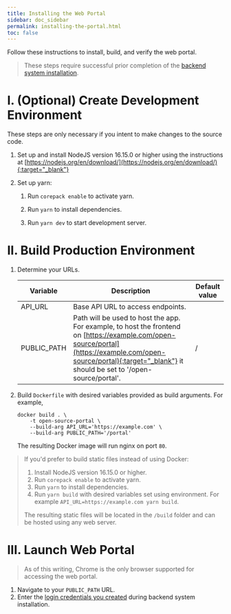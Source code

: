 ```yaml
---
title: Installing the Web Portal
sidebar: doc_sidebar
permalink: installing-the-portal.html
toc: false
---
```


Follow these instructions to install, build, and verify the web portal.

> These steps require successful prior completion of the [backend system installation](installing-the-backend.md).

# I. (Optional) Create Development Environment

These steps are only necessary if you intent to make changes to the source code.

1. Set up and install NodeJS version 16.15.0 or higher using the instructions at [https://nodejs.org/en/download/](https://nodejs.org/en/download/){:target="_blank"}

2. Set up yarn:
   1. Run `corepack enable` to activate yarn.

   2. Run `yarn` to install dependencies.

   3. Run `yarn dev` to start development server.


# II. Build Production Environment

1. Determine your URLs.
   
   | Variable    | Description                                                  | Default value |
   | ----------- | ------------------------------------------------------------ | ------------- |
   | API_URL     | Base API URL to access endpoints.                            |               |
   | PUBLIC_PATH | Path will be used to host the app. For example, to host the frontend on [https://example.com/open-source/portal](https://example.com/open-source/portal){:target="_blank"} it should be set to '/open-source/portal'. | /             |

2. Build `Dockerfile` with desired variables provided as build arguments. For example,
   ```
   docker build . \
       -t open-source-portal \
       --build-arg API_URL='https://example.com' \
       --build-arg PUBLIC_PATH='/portal'
   ```
   The resulting Docker image will run nginx on port `80`.

> If you'd prefer to build static files instead of using Docker:
> 
> 1. Install NodeJS version 16.15.0 or higher.
> 2. Run `corepack enable` to activate yarn.
> 3. Run `yarn` to install dependencies.
> 4. Run `yarn build` with desired variables set using environment. For example `API_URL=https://example.com yarn build`.
> 
> The resulting static files will be located in the `/build` folder and can be hosted using any web server.

# III. Launch Web Portal
> As of this writing, Chrome is the only browser supported for accessing the web portal.

1. Navigate to your `PUBLIC_PATH` URL.
2. Enter the [login credentials you created](installing-the-backend.md#xi-create-initial-login) during backend system installation.
